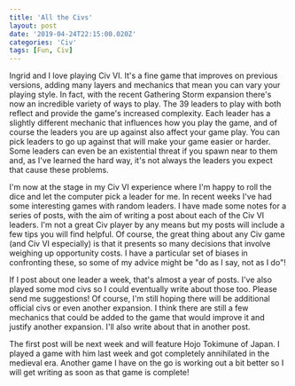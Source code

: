 ```yaml
---
title: 'All the Civs'
layout: post
date: '2019-04-24T22:15:00.020Z'
categories: 'Civ'
tags: [Fun, Civ]
---
```


Ingrid and I love playing Civ VI. It's a fine game that improves on previous versions, adding many layers and mechanics that mean you can vary your playing style. In fact, with the recent Gathering Storm expansion there's now an incredible variety of ways to play. The 39 leaders to play with both reflect and provide the game's increased complexity. Each leader has a slightly different mechanic that influences how you play the game, and of course the leaders you are up against also affect your game play. You can pick leaders to go up against that will make your game easier or harder. Some leaders can even be an existential threat if you spawn near to them and, as I've learned the hard way, it's not always the leaders you expect that cause these problems. 

I'm now at the stage in my Civ VI experience where I'm happy to roll the dice and let the computer pick a leader for me. In recent weeks I've had some interesting games with random leaders. I have made some notes for a series of posts, with the aim of writing a post about each of the Civ VI leaders. I'm not a great Civ player by any means but my posts will include a few tips you will find helpful. Of course, the great thing about any Civ game (and Civ VI especially) is that it presents so many decisions that involve weighing up opportunity costs. I have a particular set of biases in confronting these, so some of my advice might be "do as I say, not as I do"!

If I post about one leader a week, that's almost a year of posts. I've also played some mod civs so I could eventually write about those too. Please send me suggestions! Of course, I'm still hoping there will be additional official civs or even another expansion. I think there are still a few mechanics that could be added to the game that would improve it and justify another expansion. I'll also write about that in another post. 

The first post will be next week and will feature Hojo Tokimune of Japan. I played a game with him last week and got completely annihilated in the medieval era. Another game I have on the go is working out a bit better so I will get writing as soon as that game is complete!

